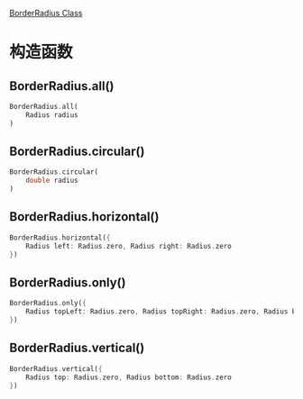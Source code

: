 
[BorderRadius Class](https://api.flutter.dev/flutter/painting/BorderRadius-class.html)

# 构造函数

## BorderRadius.all()

```dart
BorderRadius.all(
	Radius radius
)
```

## BorderRadius.circular()

```dart
BorderRadius.circular(
	double radius
)
```

## BorderRadius.horizontal()

```dart
BorderRadius.horizontal({
	Radius left: Radius.zero, Radius right: Radius.zero
})
```

## BorderRadius.only()

```dart
BorderRadius.only({
	Radius topLeft: Radius.zero, Radius topRight: Radius.zero, Radius bottomLeft: Radius.zero, Radius bottomRight: Radius.zero
})
```

## BorderRadius.vertical()

```dart
BorderRadius.vertical({
	Radius top: Radius.zero, Radius bottom: Radius.zero
})
```